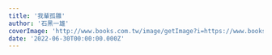 ```yaml
---
title: '我輩孤雛'
author: '石黑一雄'
coverImage: 'http://www.books.com.tw/image/getImage?i=https://www.books.com.tw/img/001/080/76/0010807692.jpg'
date: '2022-06-30T00:00:00.000Z'
---
```

